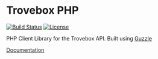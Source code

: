 Trovebox PHP
============

[![Build Status](https://travis-ci.org/mrzen/trovebox-php.svg?branch=master)](https://travis-ci.org/mrzen/trovebox-php)
[![License](http://img.shields.io/packagist/dt/mrzen/trovebox.svg)](http://packagist.org/mrzen/trovebox)


PHP Client Library for the Trovebox API. Built using [Guzzle][guzzle]

[Documentation](http://trovebox-php.rtfd.org)




[guzzle]: http://guzzlephp.org/
